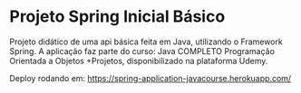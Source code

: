 # Projeto Spring Inicial Básico

Projeto didático de uma api básica feita em Java, utilizando
o Framework Spring. 
A aplicação faz parte do curso: Java COMPLETO 
Programação Orientada a Objetos +Projetos, disponibilizado
na plataforma Udemy.

Deploy rodando em:
https://spring-application-javacourse.herokuapp.com/

